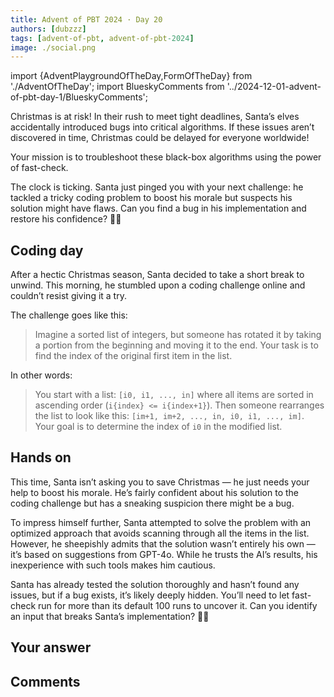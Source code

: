 ```yaml
---
title: Advent of PBT 2024 · Day 20
authors: [dubzzz]
tags: [advent-of-pbt, advent-of-pbt-2024]
image: ./social.png
---
```


import {AdventPlaygroundOfTheDay,FormOfTheDay} from './AdventOfTheDay';
import BlueskyComments from '../2024-12-01-advent-of-pbt-day-1/BlueskyComments';

Christmas is at risk! In their rush to meet tight deadlines, Santa’s elves accidentally introduced bugs into critical algorithms. If these issues aren’t discovered in time, Christmas could be delayed for everyone worldwide!

Your mission is to troubleshoot these black-box algorithms using the power of fast-check.

The clock is ticking. Santa just pinged you with your next challenge: he tackled a tricky coding problem to boost his morale but suspects his solution might have flaws. Can you find a bug in his implementation and restore his confidence? 🎄✨

<!--truncate-->

## Coding day

After a hectic Christmas season, Santa decided to take a short break to unwind. This morning, he stumbled upon a coding challenge online and couldn’t resist giving it a try.

The challenge goes like this:

> Imagine a sorted list of integers, but someone has rotated it by taking a portion from the beginning and moving it to the end. Your task is to find the index of the original first item in the list.

In other words:

> You start with a list: `[i0, i1, ..., in]` where all items are sorted in ascending order (`i{index} <= i{index+1}`).
> Then someone rearranges the list to look like this: `[im+1, im+2, ..., in, i0, i1, ..., im]`.
> Your goal is to determine the index of `i0` in the modified list.

## Hands on

This time, Santa isn’t asking you to save Christmas — he just needs your help to boost his morale. He’s fairly confident about his solution to the coding challenge but has a sneaking suspicion there might be a bug.

To impress himself further, Santa attempted to solve the problem with an optimized approach that avoids scanning through all the items in the list. However, he sheepishly admits that the solution wasn’t entirely his own — it’s based on suggestions from GPT-4o. While he trusts the AI’s results, his inexperience with such tools makes him cautious.

Santa has already tested the solution thoroughly and hasn’t found any issues, but if a bug exists, it’s likely deeply hidden. You’ll need to let fast-check run for more than its default 100 runs to uncover it. Can you identify an input that breaks Santa’s implementation? 🎄✨

<AdventPlaygroundOfTheDay />

## Your answer

<FormOfTheDay />

## Comments

<BlueskyComments url="https://bsky.app/profile/fast-check.dev/post/3ldpumndae22n" />
